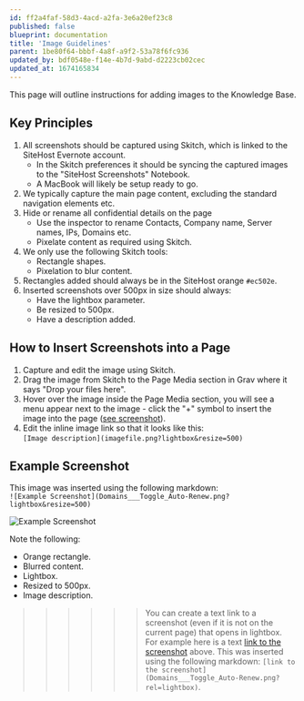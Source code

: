 ```yaml
---
id: ff2a4faf-58d3-4acd-a2fa-3e6a20ef23c8
published: false
blueprint: documentation
title: 'Image Guidelines'
parent: 1be80f64-bbbf-4a8f-a9f2-53a78f6fc936
updated_by: bdf0548e-f14e-4b7d-9abd-d2223cb02cec
updated_at: 1674165834
---
```

This page will outline instructions for adding images to the Knowledge Base.

## Key Principles

1. All screenshots should be captured using Skitch, which is linked to the SiteHost Evernote account. 
   * In the Skitch preferences it should be syncing the captured images to the "SiteHost Screenshots" Notebook.
   * A MacBook will likely be setup ready to go.
2. We typically capture the main page content, excluding the standard navigation elements etc.
3. Hide or rename all confidential details on the page
    * Use the inspector to rename Contacts, Company name, Server names, IPs, Domains etc.
    * Pixelate content as required using Skitch.
6. We only use the following Skitch tools:
    * Rectangle shapes.
    * Pixelation to blur content.
7. Rectangles added should always be in the SiteHost orange `#ec502e`.
8. Inserted screenshots over 500px in size should always:
    * Have the lightbox parameter.
    * Be resized to 500px.
    * Have a description added.

## How to Insert Screenshots into a Page

1. Capture and edit the image using Skitch.
2. Drag the image from Skitch to the Page Media section in Grav where it says "Drop your files here".
3. Hover over the image inside the Page Media section, you will see a menu appear next to the image - click the "+" symbol to insert the image into the page ([see screenshot](Grav___Inserting_Image.png?rel=lightbox)).
4. Edit the inline image link so that it looks like this:  
    `[Image description](imagefile.png?lightbox&resize=500)`
    
## Example Screenshot

This image was inserted using the following markdown:  
`![Example Screenshot](Domains___Toggle_Auto-Renew.png?lightbox&resize=500)`

![Example Screenshot](Domains___Toggle_Auto-Renew.png?lightbox&resize=500)

Note the following:

* Orange rectangle.
* Blurred content.
* Lightbox.
* Resized to 500px.
* Image description.

>>>>>> You can create a text link to a screenshot (even if it is not on the current page) that opens in lightbox. For example here is a text [link to the screenshot](Domains___Toggle_Auto-Renew.png?rel=lightbox) above. This was inserted using the following markdown: `[link to the screenshot](Domains___Toggle_Auto-Renew.png?rel=lightbox)`.